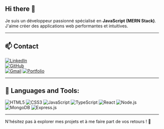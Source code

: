 ## Hi there 👋

Je suis un développeur passionné spécialisé en **JavaScript (MERN Stack)**.  
J'aime créer des applications web performantes et intuitives.

---

## 📫 Contact  
[![LinkedIn](https://img.shields.io/badge/LinkedIn-%230077B5.svg?style=for-the-badge&logo=linkedin&logoColor=white)](https://linkedin.com/in/ezra-randriamorasata
)  
[![GitHub](https://img.shields.io/badge/GitHub-%23181717.svg?style=for-the-badge&logo=github&logoColor=white)](https://github.com/Gazakof)  
[![Gmail](https://img.shields.io/badge/Gmail-%23D14836.svg?style=for-the-badge&logo=gmail&logoColor=white)](mailto:randriamorasata08@gmail.com)
[![Portfolio](https://img.shields.io/badge/Portfolio-%23000000.svg?style=for-the-badge&logo=google-chrome&logoColor=white)](https://ezra-randriamorasata-portfolio.netlify.app/)


---

## 🚀 Languages and Tools:
![HTML5](https://img.shields.io/badge/HTML5-%23E34F26.svg?style=for-the-badge&logo=html5&logoColor=white)
![CSS3](https://img.shields.io/badge/CSS3-%231572B6.svg?style=for-the-badge&logo=css3&logoColor=white)
![JavaScript](https://img.shields.io/badge/JavaScript-%23F7DF1E.svg?style=for-the-badge&logo=javascript&logoColor=black)
![TypeScript](https://img.shields.io/badge/TypeScript-%233178C6.svg?style=for-the-badge&logo=typescript&logoColor=white)
![React](https://img.shields.io/badge/React-%2361DAFB.svg?style=for-the-badge&logo=react&logoColor=black)
![Node.js](https://img.shields.io/badge/Node.js-%23339933.svg?style=for-the-badge&logo=node.js&logoColor=white)
![MongoDB](https://img.shields.io/badge/MongoDB-%2347A248.svg?style=for-the-badge&logo=mongodb&logoColor=white)
![Express.js](https://img.shields.io/badge/Express.js-%23000000.svg?style=for-the-badge&logo=express&logoColor=white)

---

N'hésitez pas à explorer mes projets et à me faire part de vos retours ! 🚀

<!--
**Gazakof/Gazakof** is a ✨ _special_ ✨ repository because its `README.md` (this file) appears on your GitHub profile.

Here are some ideas to get you started:

- 🔭 I’m currently working on ...
- 🌱 I’m currently learning ...
- 👯 I’m looking to collaborate on ...
- 🤔 I’m looking for help with ...
- 💬 Ask me about ...
- 📫 How to reach me: ...
- 😄 Pronouns: ...
- ⚡ Fun fact: ...
-->
